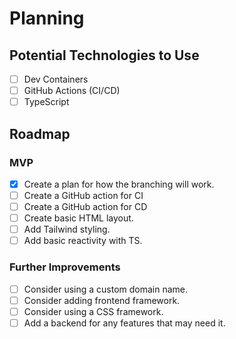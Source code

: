 # Planning
## Potential Technologies to Use
- [ ] Dev Containers
- [ ] GitHub Actions (CI/CD)
- [ ] TypeScript

## Roadmap
### MVP
- [x] Create a plan for how the branching will work.
- [ ] Create a GitHub action for CI
- [ ] Create a GitHub action for CD
- [ ] Create basic HTML layout.
- [ ] Add Tailwind styling.
- [ ] Add basic reactivity with TS.

### Further Improvements
- [ ] Consider using a custom domain name.
- [ ] Consider adding frontend framework.
- [ ] Consider using a CSS framework.
- [ ] Add a backend for any features that may need it.
